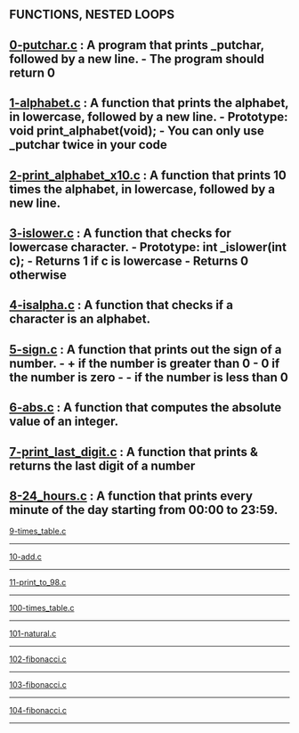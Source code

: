 FUNCTIONS, NESTED LOOPS
---
[0-putchar.c]() : A program that prints _putchar, followed by a new line.
    - The program should return 0
---
[1-alphabet.c]() : A function that prints the alphabet, in lowercase, followed by a new line.
    - Prototype: void print_alphabet(void);
    - You can only use _putchar twice in your code
---
[2-print_alphabet_x10.c]() : A function that prints 10 times the alphabet, in lowercase, followed by a new line.
---
[3-islower.c]() : A function that checks for lowercase character.
    - Prototype: int _islower(int c);
    - Returns 1 if c is lowercase
    - Returns 0 otherwise
---
[4-isalpha.c]() : A function that checks if a character is an alphabet.
---
[5-sign.c]() : A function that prints out the sign of a number.
    - + if the number is greater than 0
    - 0 if the number is zero
    - - if the number is less than 0
---
[6-abs.c]() : A function that computes the absolute value of an integer.
---
[7-print_last_digit.c]() : A function that prints & returns the last digit of a number   
---
[8-24_hours.c]() : A function that prints every minute of the day starting from 00:00 to 23:59.
---
[9-times_table.c]()

---
[10-add.c]()

---
[11-print_to_98.c]()

---
[100-times_table.c]()

---
[101-natural.c]()

---
[102-fibonacci.c]()

---
[103-fibonacci.c]()

---
[104-fibonacci.c]()

---
